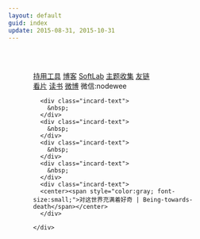 ```yaml
---
layout: default
guid: index
update: 2015-08-31, 2015-10-31
---
```


<div id="card01" class="card">
    <div style="display:block; width:360px; height:250px; position:relative; top:45px; left:50px; text-align:left;">
      <div class="incard-text">
        <a href="/tools.html">持用工具</a>
        <a href="http://blog.nodewee.me/">博客</a>
        <a href="http://lab.nodewee.me/"><span class=name>SoftLab</span></a>
        <a href="http://collection.nodewee.me/"><span class=name>主题收集</span></a>
        <a href="/flinks.html">友链</a>
      </div>
      <div class="incard-text">
      	<a href="http://movie.douban.com/people/NodeWee/">看片</a>
      	<a href="http://book.douban.com/people/NodeWee/">读书</a>
      	<a href="http://weibo.com/nodewee">微博</a>
      	<span>微信:nodewee</span> 
      </div>

      <div class="incard-text">
        &nbsp;
      </div>
      <div class="incard-text">
        &nbsp;
      </div>
      <div class="incard-text">
        &nbsp;
      </div>
      <div class="incard-text">
        &nbsp;
      </div>
      <div class="incard-text">
      <center><span style="color:gray; font-size:small;">对这世界充满着好奇 | Being-towards-death</span></center>
      </div>
      
    </div>
</div>
